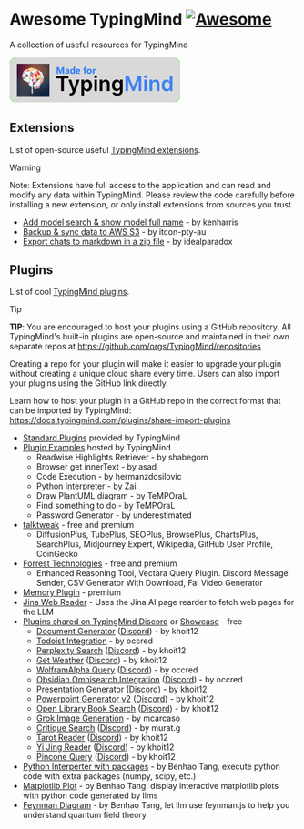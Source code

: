 # Awesome TypingMind [![Awesome](https://awesome.re/badge.svg)](https://awesome.re)

A collection of useful resources for TypingMind

<img src="logos/made_for_typingmind.png" title="Made for TypingMind" width="300">

## Extensions

List of open-source useful [TypingMind extensions](https://docs.typingmind.com/typing-mind-extensions).

> [!WARNING]
> Note: Extensions have full access to the application and can read and modify any data within TypingMind. Please review the code carefully before installing a new extension, or only install extensions from sources you trust.

- [Add model search & show model full name](https://gist.github.com/trungdq88/0fae23af49e1c8fb43b36b78f2c5cdcf) - by kenharris
- [Backup & sync data to AWS S3](https://github.com/itcon-pty-au/typingmind-cloud-backup) - by itcon-pty-au
- [Export chats to markdown in a zip file](https://gist.github.com/lzilioli/a8298c8622a69768cec9f872c6bb128c) - by idealparadox


## Plugins

List of cool [TypingMind plugins](https://docs.typingmind.com/plugins).

> [!TIP]
> **TIP**: You are encouraged to host your plugins using a GitHub repository. All TypingMind's built-in plugins are open-source and maintained in their own separate repos at https://github.com/orgs/TypingMind/repositories
> 
> Creating a repo for your plugin will make it easier to upgrade your plugin without creating a unique cloud share every time. Users can also import your plugins using the GitHub link directly.
> 
> Learn how to host your plugin in a GitHub repo in the correct format that can be imported by TypingMind: https://docs.typingmind.com/plugins/share-import-plugins


- [Standard Plugins](https://github.com/orgs/TypingMind/repositories?q=plugin) provided by TypingMind
- [Plugin Examples](https://docs.typingmind.com/plugins/plugins-examples) hosted by TypingMind
  - Readwise Highlights Retriever - by shabegom
  - Browser get innerText - by asad
  - Code Execution - by hermanzdosilovic
  - Python Interpreter - by Zai
  - Draw PlantUML diagram - by TeMPOraL
  - Find something to do - by TeMPOraL
  - Password Generator - by underestimated
- [talktweak](https://www.talktweak.com/) - free and premium
  - DiffusionPlus, TubePlus, SEOPlus, BrowsePlus, ChartsPlus, SearchPlus, Midjourney Expert, Wikipedia, GitHub User Profile, CoinGecko
- [Forrest Technologies](https://plugins.forresttechnologies.com/) - free and premium
  - Enhanced Reasoning Tool, Vectara Query Plugin. Discord Message Sender, CSV Generator With Download, Fal Video Generator
- [Memory Plugin](https://www.memoryplugin.com/) - premium
- [Jina Web Reader](https://github.com/jdblack/typingmind_jina_web_reader) - Uses the Jina.AI page rearder to fetch web pages for the LLM
- [Plugins shared on TypingMind Discord](https://discord.com/channels/1087527241505853520/1120236521732182056) or [Showcase](https://discord.com/channels/1087527241505853520/1140505087148568576) - free
  - [Document Generator](https://cloud.typingmind.com/plugins/p-01JC4MFPZ80KPJ2G0VDQ7Y1SND) ([Discord](https://discord.com/channels/1087527241505853520/1140505087148568576/threads/1304251170034024579)) - by khoit12
  - [Todoist Integration](https://cloud.typingmind.com/plugins/p-01JC4TCVZYNTY6BB39XBKY8JTC) - by occred
  - [Perplexity Search](https://cloud.typingmind.com/plugins/p-01JC9HXPV708RY6B68RY6CAWW1) ([Discord](https://discord.com/channels/1087527241505853520/1140505087148568576/threads/1300646475902222359)) - by khoit12
  - [Get Weather](https://cloud.typingmind.com/plugins/p-01JBYQ5W1WHD7GSRHZK9KC4JTW) ([Discord](https://discord.com/channels/1087527241505853520/1140505087148568576/threads/1300941341764747426)) - by khoit12
  - [WolframAlpha Query](https://cloud.typingmind.com/plugins/p-01JBZQ6VTK3XNV65DXGKYYFXJ9) ([Discord](https://discord.com/channels/1087527241505853520/1140505087148568576/threads/1303558264365125672)) - by occred
  - [Obsidian Omnisearch Integration](https://cloud.typingmind.com/plugins/p-01JBQCW0G2VQSFJN5FB08F4FHA) ([Discord](https://discord.com/channels/1087527241505853520/1140505087148568576/threads/1302387458352091308)) - by occred
  - [Presentation Generator](https://cloud.typingmind.com/plugins/p-01JCBPXPFC2KN4WC9W8JTG1J97) ([Discord](https://discord.com/channels/1087527241505853520/1140505087148568576/threads/1305244812982620201)) - by khoit12
  - [Powerpoint Generator v2](https://cloud.typingmind.com/plugins/p-01JFNRMF0J4GRZAN130BZQBE1T) ([Discord](https://discord.com/channels/1087527241505853520/1140505087148568576/threads/1319464238590464091)) - by khoit12
  - [Open Library Book Search](https://cloud.typingmind.com/plugins/p-01JBP40A4J7ZBZPFYZT17B0WY1) ([Discord](https://discord.com/channels/1087527241505853520/1140505087148568576/threads/1302015954707939399)) - by khoit12
  - [Grok Image Generation](https://cloud.typingmind.com/plugins/p-01JD02YSJ4RMYSMY2X2JRC21TN) - by mcarcaso
  - [Critique Search](https://cloud.typingmind.com/plugins/p-01JEZEHRCA8RGEXKHWR1H5GD4W) ([Discord](https://discord.com/channels/1087527241505853520/1140505087148568576/threads/1316933644060725258)) - by murat.g
  - [Tarot Reader](https://cloud.typingmind.com/plugins/p-01JEZNQ0G2QAKSQ19TE0QXPE1P) ([Discord](https://discord.com/channels/1087527241505853520/1140505087148568576/threads/1317061462375534624)) - by khoit12
  - [Yi Jing Reader](https://cloud.typingmind.com/plugins/p-01JF6JKT0F22W9WMCPPH3NXW4G) ([Discord](https://discord.com/channels/1087527241505853520/1140505087148568576/threads/1317951683065548931)) - by khoit12
  - [Pincone Query](https://cloud.typingmind.com/plugins/p-01JGQ4928PFXRAVTW2WXZJCX11) ([Discord](https://discord.com/channels/1087527241505853520/1140505087148568576/threads/1302015954707939399)) - by khoit12
- [Python Interperter with packages](https://github.com/benhaotang/typingmind-python-with-package) - by Benhao Tang, execute python code with extra packages (numpy, scipy, etc.)
- [Matplotlib Plot](https://github.com/benhaotang/typingmind-matplotlib) - by Benhao Tang, display interactive matplotlib plots with python code generated by llms
- [Feynman Diagram](https://github.com/benhaotang/typingmind-feynmf) - by Benhao Tang, let llm use feynman.js to help you understand quantum field theory
  
